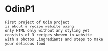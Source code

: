# OdinP1
    First project of Odin project 
    is about a recipe website using 
    only HTML only without any styling yet 
    consists of 3 recipes showen in website
    with a photos ,ingrediants and steps to make
    your delicous food 